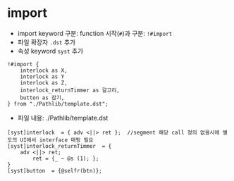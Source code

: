 
# import
- import keyword 구분: function 시작(`#`)과 구분: `!#import`
- 파일 확장자 `.dst` 추가
- 속성 keyword `syst` 추가
```
!#import {
	interlock as X,
	interlock as Y
	interlock as Z,
	interlock_returnTimmer as 갈고리,
	button as 잡기,
} from "./Pathlib/template.dst";
```


- 파일 내용: ./Pathlib/template.dst

```
[syst]interlock  = { adv <||> ret };  //segment 해당 call 정의 없을시에 별도의 UI에서 interface 매핑 필요
[syst]interlock_returnTimmer  = {
	adv <||> ret;
        ret = {_ ~ @s (1); };
}
[syst]button  = {@selfr(btn)};
```

